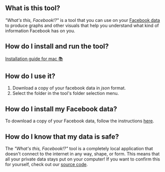 ## What is this tool?

*"What's this, Facebook!?"* is a tool that you can use on your [Facebook data](https://www.facebook.com/help/1701730696756992?cms_id=131112897028467) to produce graphs and other visuals that help you understand what kind of information Facebook has on you.

## How do I install and run the tool?
[Installation guide for mac 📚](./mac_installation_guide.md) 

## How do I use it?
1. Download a copy of your facebook data in *json* format.
2. Select the folder in the tool's folder selection menu.

## How do I install my Facebook data?
To download a copy of your Facebook data, follow the instructions [here](https://www.facebook.com/help/212802592074644).

## How do I know that my data is safe?
The *"What's this, Facebook!?"* tool is a completely local application that doesn't connect to the internet in any way, shape, or form. This means that all your private data stays put on your computer! If you want to confirm this for yourself, check out our [source code](https://github.com/Whats-this-Facebook/Personal-Data-Visualization-Tool). 
